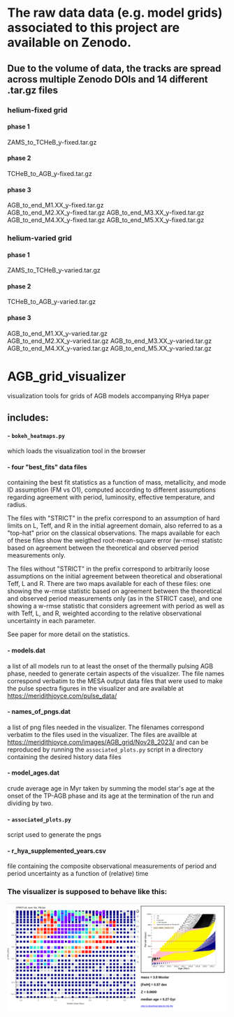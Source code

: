 # The raw data data (e.g. model grids) associated to this project are available on Zenodo. 
## Due to the volume of data, the tracks are spread across multiple Zenodo DOIs and 14 different .tar.gz files

### helium-fixed grid
#### phase 1
ZAMS_to_TCHeB_y-fixed.tar.gz

#### phase 2
TCHeB_to_AGB_y-fixed.tar.gz

#### phase 3
AGB_to_end_M1.XX_y-fixed.tar.gz  
AGB_to_end_M2.XX_y-fixed.tar.gz 
AGB_to_end_M3.XX_y-fixed.tar.gz  
AGB_to_end_M4.XX_y-fixed.tar.gz
AGB_to_end_M5.XX_y-fixed.tar.gz

### helium-varied grid
#### phase 1
ZAMS_to_TCHeB_y-varied.tar.gz

#### phase 2
TCHeB_to_AGB_y-varied.tar.gz

#### phase 3
AGB_to_end_M1.XX_y-varied.tar.gz  
AGB_to_end_M2.XX_y-varied.tar.gz 
AGB_to_end_M3.XX_y-varied.tar.gz  
AGB_to_end_M4.XX_y-varied.tar.gz
AGB_to_end_M5.XX_y-varied.tar.gz




# AGB_grid_visualizer
visualization tools for grids of AGB models accompanying RHya paper

## includes:
#### - `bokeh_heatmaps.py`
which loads the visualization tool in the browser 
#### - four "best_fits" data files
 containing the best fit statistics as a function of mass, metallicity, and mode ID assumption (FM vs O1), computed according to different assumptions regarding agreement with period, luminosity, effective temperature, and radius. 
	
 The files with "STRICT" in the prefix correspond to an assumption of hard limits on L, Teff, and R in the initial agreement domain, also referred to as a "top-hat" prior on the classical observations. The maps available for each of these files show the weigthed root-mean-square error (w-rmse) statistc based on agreement between the theoretical and observed period measurements only. 
	
 The files without "STRICT" in the prefix correspond to arbitrarily loose assumptions on the initial agreement between theoretical and obserational Teff, L and R. There are two maps available for each of these files: one showing the w-rmse statistic based on agreement between the theoretical and observed period measurements only (as in the STRICT case), and one showing a w-rmse statistic that considers agreement with period as well as with Teff, L, and R, weighted according to the relative observational uncertainty in each parameter.

See paper for more detail on the statistics.  
#### - models.dat
 a list of all models run to at least the onset of the thermally pulsing AGB phase, needed to generate certain aspects of the visualizer. 
 The file names correspond verbatim to the MESA output data files that were used to make the pulse spectra figures in the visualizer and are available at https://meridithjoyce.com/pulse_data/

#### - names_of_pngs.dat
 a list of png files needed in the visualizer. The filenames correspond verbatim to the files used in the visualizer. The files are availble at https://meridithjoyce.com/images/AGB_grid/Nov28_2023/ and can be reproduced by running the `associated_plots.py` script in a directory containing the desired history data files 

#### - model_ages.dat
 crude average age in Myr taken by summing the model star's age at the onset of the TP-AGB phase and its age at the termination of the run and dividing by two.  


#### - `associated_plots.py`
  script used to generate the pngs 

#### - r_hya_supplemented_years.csv
  file containing the composite observational measurements of period and period uncertainty as a function of (relative) time


### The visualizer is supposed to behave like this:
![alt text](https://github.com/mjoyceGR/AGB_grid_visualizer/blob/main/visualizer_screenshot.png?raw=true)